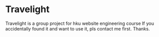 # Travelight
Travelight is a group project for hku website engineering course
If you accidentally found it and want to use it, pls contact me first.
Thanks.
